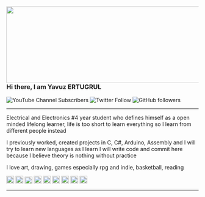 ### <img src="https://media.giphy.com/media/pIMlKqgdZgvo4/giphy.gif" height="200" width="1000px">Hi there, I am Yavuz ERTUGRUL
![YouTube Channel Subscribers](https://img.shields.io/youtube/channel/subscribers/UC-P2F9D65eXks4ORF1sFO1Q?logoColor=%23F000CE&style=social) ![Twitter Follow](https://img.shields.io/twitter/follow/yavuz_ertugrull?logoColor=%2322FAAB&style=social) ![GitHub followers](https://img.shields.io/github/followers/yavuzCodiin?logoColor=%23FF4300&style=social) 

---
Electrical and Electronics #4 year student who defines himself as a open minded lifelong learner, life is too short to learn everything so I learn from different people instead

I previously worked, created projects in C, C#, Arduino, Assembly and I will try to learn new languages as I learn I will write code and commit here because I believe theory is nothing without practice

I love art, drawing, games especially rpg and indie, basketball, reading

[<img src="https://image.flaticon.com/icons/png/512/2881/2881142.png" height="20" width="20px">](https://yavuzertugrul.com/) 
[<img src="https://image.flaticon.com/icons/png/512/220/220608.png" width="20px">](https://steamcommunity.com/profiles/76561198094163565/)
[<img src="https://img-premium.flaticon.com/png/512/1384/1384065.png?token=exp=1622807302~hmac=313dd5dd9d6db4b9c1211d39cdc948ca" height="18" width="20px">](https://twitter.com/yavuz_ertugrull)
[<img src="https://image.flaticon.com/icons/png/512/747/747543.png" height="20" width="20px">](https://www.facebook.com/zvyyvz/)
[<img src="https://img-premium.flaticon.com/png/512/1384/1384063.png?token=exp=1622807291~hmac=a4c55de027cfa5d43b23bff5e4e4618d" height="20" width="20px">](https://www.instagram.com/yavuz_ertugrull/)
[<img src="https://img-premium.flaticon.com/png/512/1384/1384062.png?token=exp=1622807305~hmac=4489a37ff82f6675ac86f4a2a5e6dbcf" height="20" width="20px">](https://www.linkedin.com/in/yavuz-ertu%C4%9Frul123/)
[<img src="https://img-premium.flaticon.com/png/512/1384/1384067.png?token=exp=1622807306~hmac=e12f871d3cd1f0dc8536db62f48d78ab" height="20" width="20px">](https://www.reddit.com/user/TheBigBadA_I)
[<img src="https://image.flaticon.com/icons/png/512/1384/1384060.png" height="20" width="20px">](https://www.youtube.com/channel/UC-P2F9D65eXks4ORF1sFO1Q)
[<img src="https://image.flaticon.com/icons/png/512/174/174872.png" height="20" width="20px">](https://open.spotify.com/user/yavuzertugrul23)



---

<!--
**yavuzCodiin/yavuzCodiin** is a ✨ _special_ ✨ repository because its `README.md` (this file) appears on your GitHub profile.

Here are some ideas to get you started:

- 🔭 I’m currently working on ...
- 🌱 I’m currently learning ...
- 👯 I’m looking to collaborate on ...
- 🤔 I’m looking for help with ...
- 💬 Ask me about ...
- 📫 How to reach me: ...
- 😄 Pronouns: ...
- ⚡ Fun fact: ...
-->

